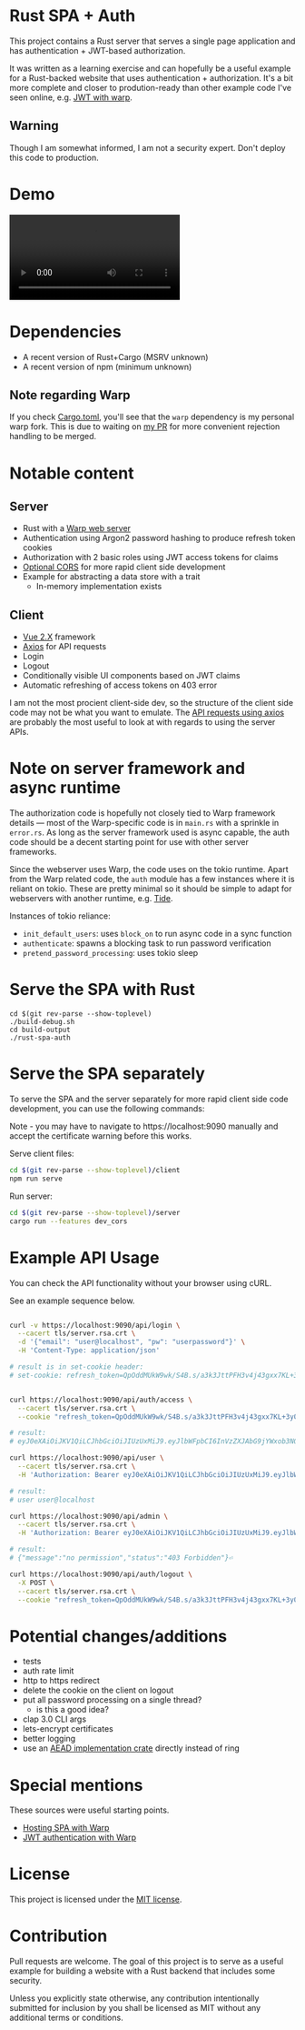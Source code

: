 # Rust SPA + Auth

This project contains a Rust server that serves a single page application and
has authentication + JWT-based authorization.

It was written as a learning exercise and can hopefully be a useful example for
a Rust-backed website that uses authentication + authorization. It's a bit more
complete and closer to prodution-ready than other example code I've seen
online, e.g. [JWT with warp](#special-mentions).

## Warning

Though I am somewhat informed, I am not a security expert. Don't deploy this
code to production.

# Demo

![Demo video](https://user-images.githubusercontent.com/6634136/113497053-c2505200-94b4-11eb-8010-27a132a010e9.mp4)

# Dependencies

- A recent version of Rust+Cargo (MSRV unknown)
- A recent version of npm (minimum unknown)

## Note regarding Warp

If you check [Cargo.toml](server/Cargo.toml), you'll see that the `warp`
dependency is my personal warp fork. This is due to waiting on [my
PR](https://github.com/seanmonstar/warp/pull/827) for more convenient rejection
handling to be merged.

# Notable content

## Server

- Rust with a [Warp web server](https://crates.io/crates/warp)
- Authentication using Argon2 password hashing to produce refresh token cookies
- Authorization with 2 basic roles using JWT access tokens for claims
- [Optional CORS](#serve-the-spa-separately) for more rapid client side development
- Example for abstracting a data store with a trait
  - In-memory implementation exists

## Client

- [Vue 2.X](https://vuejs.org/) framework
- [Axios](https://www.npmjs.com/package/axios) for API requests
- Login
- Logout
- Conditionally visible UI components based on JWT claims
- Automatic refreshing of access tokens on 403 error

I am not the most procient client-side dev, so the structure of the client side
code may not be what you want to emulate. The [API requests using
axios](client/src/api/index.js) are probably the most useful to look at with
regards to using the server APIs.

# Note on server framework and async runtime

The authorization code is hopefully not closely tied to Warp framework details
— most of the Warp-specific code is in `main.rs` with a sprinkle in
`error.rs`. As long as the server framework used is async capable, the auth
code should be a decent starting point for use with other server frameworks.

Since the webserver uses Warp, the code uses on the tokio runtime. Apart from
the Warp related code, the `auth` module has a few instances where it is
reliant on tokio. These are pretty minimal so it should be simple to adapt for
webservers with another runtime, e.g. [Tide](https://crates.io/crates/tide).

Instances of tokio reliance:

- `init_default_users`: uses `block_on` to run async code in a sync function
- `authenticate`: spawns a blocking task to run password verification
- `pretend_password_processing`: uses tokio sleep

# Serve the SPA with Rust

```
cd $(git rev-parse --show-toplevel)
./build-debug.sh
cd build-output
./rust-spa-auth
```

# Serve the SPA separately

To serve the SPA and the server separately for more rapid client side code
development, you can use the following commands:

Note - you may have to navigate to https://localhost:9090 manually and accept
the certificate warning before this works.

Serve client files:
``` sh
cd $(git rev-parse --show-toplevel)/client
npm run serve
```

Run server:
``` sh
cd $(git rev-parse --show-toplevel)/server
cargo run --features dev_cors
```

# Example API Usage

You can check the API functionality without your browser using cURL.

See an example sequence below.

``` sh

curl -v https://localhost:9090/api/login \
  --cacert tls/server.rsa.crt \
  -d '{"email": "user@localhost", "pw": "userpassword"}' \
  -H 'Content-Type: application/json'

# result is in set-cookie header:
# set-cookie: refresh_token=QpOddMUkW9wk/S4B.s/a3k3JttPFH3v4j43gxx7KL+3y05Opm1rjiQBV+07z9NXacLv8PeQn6DRDoblFDerGQ9qeUp1TpaNAg5f1cYtLf3t3xnvGkHUDW2TK/mDJr4A=="; Max-Age=2592000; path=/api/auth/access; Secure; HttpOnly; SameSite=Lax;


curl https://localhost:9090/api/auth/access \
  --cacert tls/server.rsa.crt \
  --cookie "refresh_token=QpOddMUkW9wk/S4B.s/a3k3JttPFH3v4j43gxx7KL+3y05Opm1rjiQBV+07z9NXacLv8PeQn6DRDoblFDerGQ9qeUp1TpaNAg5f1cYtLf3t3xnvGkHUDW2TK/mDJr4A=="

# result:
# eyJ0eXAiOiJKV1QiLCJhbGciOiJIUzUxMiJ9.eyJlbWFpbCI6InVzZXJAbG9jYWxob3N0Iiwicm9sZSI6InVzZXIiLCJleHAiOjE2MTY5MjY2NTd9.kj9GR-FPUVmZh2BEvGmbqg6tAz4lsjvLxtcTXOjdDXLwD0KGZ2NrDueuuyJ1Y4z8z98q9VcpDNHYjS4veM2hYw

curl https://localhost:9090/api/user \
  --cacert tls/server.rsa.crt \
  -H 'Authorization: Bearer eyJ0eXAiOiJKV1QiLCJhbGciOiJIUzUxMiJ9.eyJlbWFpbCI6InVzZXJAbG9jYWxob3N0Iiwicm9sZSI6InVzZXIiLCJleHAiOjE2MTcwNjUxMDJ9.imixaRk8YgoEv8Hh33qidty_jGBAo9ewIOd7vWqAjAHiN-MZJOFeSXg25nWx86SW9Pc_QFH_qlFYaSmPG_MfRA'

# result:
# user user@localhost

curl https://localhost:9090/api/admin \
  --cacert tls/server.rsa.crt \
  -H 'Authorization: Bearer eyJ0eXAiOiJKV1QiLCJhbGciOiJIUzUxMiJ9.eyJlbWFpbCI6InVzZXJAbG9jYWxob3N0Iiwicm9sZSI6InVzZXIiLCJleHAiOjE2MTcwNjUxMDJ9.imixaRk8YgoEv8Hh33qidty_jGBAo9ewIOd7vWqAjAHiN-MZJOFeSXg25nWx86SW9Pc_QFH_qlFYaSmPG_MfRA'

# result:
# {"message":"no permission","status":"403 Forbidden"}⏎

curl https://localhost:9090/api/auth/logout \
  -X POST \
  --cacert tls/server.rsa.crt \
  --cookie "refresh_token=QpOddMUkW9wk/S4B.s/a3k3JttPFH3v4j43gxx7KL+3y05Opm1rjiQBV+07z9NXacLv8PeQn6DRDoblFDerGQ9qeUp1TpaNAg5f1cYtLf3t3xnvGkHUDW2TK/mDJr4A=="

```

# Potential changes/additions

- tests
- auth rate limit
- http to https redirect
- delete the cookie on the client on logout
- put all password processing on a single thread?
  - is this a good idea?
- clap 3.0 CLI args
- lets-encrypt certificates
- better logging
- use an [AEAD implementation crate](https://github.com/RustCrypto/AEADs)
  directly instead of ring

# Special mentions

These sources were useful starting points.

- [Hosting SPA with Warp](https://freiguy1.gitlab.io/posts/hosting-spa-with-warp.html)
- [JWT authentication with Warp](https://blog.logrocket.com/jwt-authentication-in-rust/)

# License

This project is licensed under the [MIT license](LICENSE).

# Contribution

Pull requests are welcome. The goal of this project is to serve as a useful
example for building a website with a Rust backend that includes some security.

Unless you explicitly state otherwise, any contribution intentionally submitted
for inclusion by you shall be licensed as MIT without any additional terms or
conditions.
